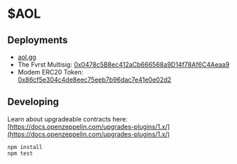 # $AOL

## Deployments
- [aol.gg](https://aol.gg)
- The Fvrst Multisig: [0x0478c5B8ec412aCb666568a9D14f78Af6C4Aeaa9](https://gnosis-safe.io/app/#/safes/0x0478c5B8ec412aCb666568a9D14f78Af6C4Aeaa9)
- Modem ERC20 Token: [0x86cf5e304c4de8eec75eeb7b96dac7e41e0e02d2](https://etherscan.io/token/0x86cf5e304c4de8eec75eeb7b96dac7e41e0e02d2)

## Developing

Learn about upgradeable contracts here: [https://docs.openzeppelin.com/upgrades-plugins/1.x/](https://docs.openzeppelin.com/upgrades-plugins/1.x/)

```
npm install
npm test
```

